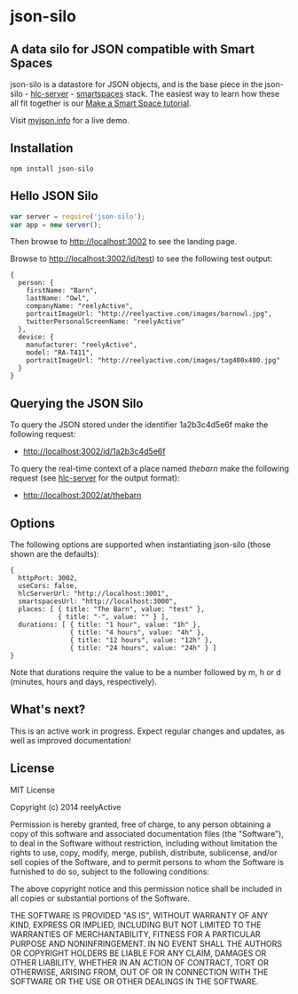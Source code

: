 json-silo
=========


A data silo for JSON compatible with Smart Spaces
-------------------------------------------------

json-silo is a datastore for JSON objects, and is the base piece in the json-silo - [hlc-server](https://www.npmjs.org/package/hlc-server) - [smartspaces](https://www.npmjs.org/package/smartspaces) stack.  The easiest way to learn how these all fit together is our [Make a Smart Space tutorial](http://reelyactive.github.io/make-a-smartspace.html).

Visit [myjson.info](http://myjson.info) for a live demo.


Installation
------------

    npm install json-silo


Hello JSON Silo
---------------

```javascript
var server = require('json-silo');
var app = new server();
```

Then browse to [http://localhost:3002](http://localhost:3002) to see the landing page.

Browse to [http://localhost:3002/id/test](http://localhost:3002/id/test)) to see the following test output:

    {
      person: {
        firstName: "Barn",
        lastName: "Owl",
        companyName: "reelyActive",
        portraitImageUrl: "http://reelyactive.com/images/barnowl.jpg",
        twitterPersonalScreenName: "reelyActive"
      },
      device: {
        manufacturer: "reelyActive",
        model: "RA-T411",
        portraitImageUrl: "http://reelyactive.com/images/tag400x400.jpg"
      }
    }


Querying the JSON Silo
----------------------

To query the JSON stored under the identifier 1a2b3c4d5e6f make the following request:

- [http://localhost:3002/id/1a2b3c4d5e6f](http://localhost:3002/id/1a2b3c4d5e6f)

To query the real-time context of a place named _thebarn_ make the following request (see [hlc-server](https://www.npmjs.org/package/hlc-server) for the output format):

- [http://localhost:3002/at/thebarn](http://localhost:3002/at/thebarn)


Options
-------

The following options are supported when instantiating json-silo (those shown are the defaults):

    {
      httpPort: 3002,
      useCors: false,
      hlcServerUrl: "http://localhost:3001",
      smartspacesUrl: "http://localhost:3000",
      places: [ { title: "The Barn", value: "test" },
                { title: "-", value: "" } ],
      durations: [ { title: "1 hour", value: "1h" },
                   { title: "4 hours", value: "4h" },
                   { title: "12 hours", value: "12h" },
                   { title: "24 hours", value: "24h" } ]
    }

Note that durations require the value to be a number followed by m, h or d (minutes, hours and days, respectively).


What's next?
------------

This is an active work in progress.  Expect regular changes and updates, as well as improved documentation!


License
-------

MIT License

Copyright (c) 2014 reelyActive

Permission is hereby granted, free of charge, to any person obtaining a copy of this software and associated documentation files (the "Software"), to deal in the Software without restriction, including without limitation the rights to use, copy, modify, merge, publish, distribute, sublicense, and/or sell copies of the Software, and to permit persons to whom the Software is furnished to do so, subject to the following conditions:

The above copyright notice and this permission notice shall be included in all copies or substantial portions of the Software.

THE SOFTWARE IS PROVIDED "AS IS", WITHOUT WARRANTY OF ANY KIND, EXPRESS OR 
IMPLIED, INCLUDING BUT NOT LIMITED TO THE WARRANTIES OF MERCHANTABILITY, 
FITNESS FOR A PARTICULAR PURPOSE AND NONINFRINGEMENT. IN NO EVENT SHALL THE 
AUTHORS OR COPYRIGHT HOLDERS BE LIABLE FOR ANY CLAIM, DAMAGES OR OTHER 
LIABILITY, WHETHER IN AN ACTION OF CONTRACT, TORT OR OTHERWISE, ARISING FROM, 
OUT OF OR IN CONNECTION WITH THE SOFTWARE OR THE USE OR OTHER DEALINGS IN 
THE SOFTWARE.

